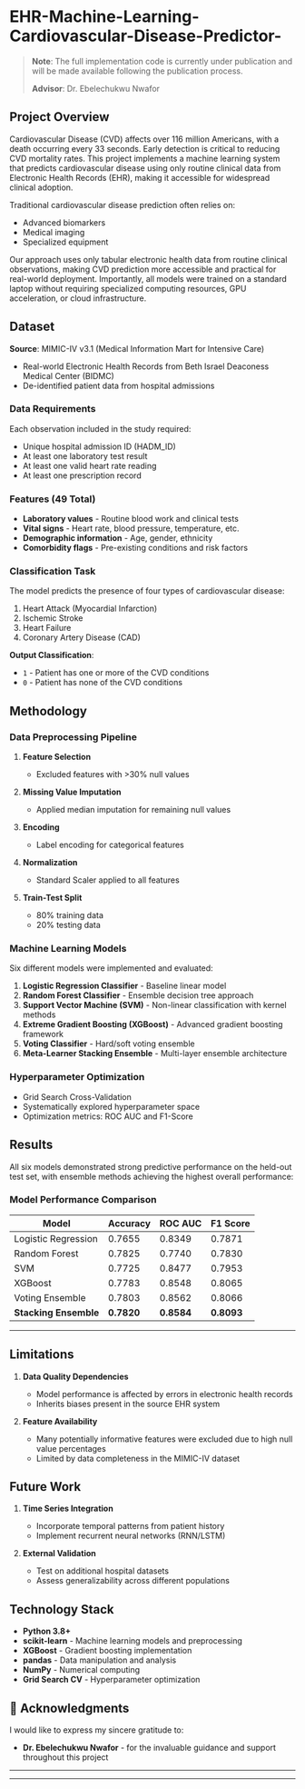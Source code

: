 # EHR-Machine-Learning-Cardiovascular-Disease-Predictor-
> **Note**:  The full implementation code is currently under publication and will be made available following the publication process.
> 
> **Advisor**: Dr. Ebelechukwu Nwafor  

## Project Overview

Cardiovascular Disease (CVD) affects over 116 million Americans, with a death occurring every 33 seconds. Early detection is critical to reducing CVD mortality rates. This project implements a machine learning system that predicts cardiovascular disease using only routine clinical data from Electronic Health Records (EHR), making it accessible for widespread clinical adoption.

Traditional cardiovascular disease prediction often relies on:
- Advanced biomarkers
- Medical imaging
- Specialized equipment

Our approach uses only tabular electronic health data from routine clinical observations, making CVD prediction more accessible and practical for real-world deployment. Importantly, all models were trained on a standard laptop without requiring specialized computing resources, GPU acceleration, or cloud infrastructure.

## Dataset

**Source**: MIMIC-IV v3.1 (Medical Information Mart for Intensive Care)
- Real-world Electronic Health Records from Beth Israel Deaconess Medical Center (BIDMC)
- De-identified patient data from hospital admissions

### Data Requirements
Each observation included in the study required:
- Unique hospital admission ID (HADM_ID)
- At least one laboratory test result
- At least one valid heart rate reading
- At least one prescription record



### Features (49 Total)
- **Laboratory values** - Routine blood work and clinical tests
- **Vital signs** - Heart rate, blood pressure, temperature, etc.
- **Demographic information** - Age, gender, ethnicity
- **Comorbidity flags** - Pre-existing conditions and risk factors

### Classification Task

The model predicts the presence of four types of cardiovascular disease:
1. Heart Attack (Myocardial Infarction)
2. Ischemic Stroke
3. Heart Failure
4. Coronary Artery Disease (CAD)

**Output Classification**:
- `1` - Patient has one or more of the CVD conditions
- `0` - Patient has none of the CVD conditions

## Methodology

### Data Preprocessing Pipeline

1. **Feature Selection**
   - Excluded features with >30% null values

2. **Missing Value Imputation**
   - Applied median imputation for remaining null values

3. **Encoding**
   - Label encoding for categorical features

4. **Normalization**
   - Standard Scaler applied to all features

5. **Train-Test Split**
   - 80% training data
   - 20% testing data

### Machine Learning Models

Six different models were implemented and evaluated:

1. **Logistic Regression Classifier** - Baseline linear model
2. **Random Forest Classifier** - Ensemble decision tree approach
3. **Support Vector Machine (SVM)** - Non-linear classification with kernel methods
4. **Extreme Gradient Boosting (XGBoost)** - Advanced gradient boosting framework
5. **Voting Classifier** - Hard/soft voting ensemble
6. **Meta-Learner Stacking Ensemble** - Multi-layer ensemble architecture

### Hyperparameter Optimization

- Grid Search Cross-Validation
- Systematically explored hyperparameter space
- Optimization metrics: ROC AUC and F1-Score

## Results

All six models demonstrated strong predictive performance on the held-out test set, with ensemble methods achieving the highest overall performance:

### Model Performance Comparison

| Model | Accuracy | ROC AUC | F1 Score |
|-------|----------|---------|----------|
| Logistic Regression | 0.7655 | 0.8349 | 0.7871 |
| Random Forest | 0.7825 | 0.7740 | 0.7830 |
| SVM | 0.7725 | 0.8477 | 0.7953 |
| XGBoost | 0.7783 | 0.8548 | 0.8065 |
| Voting Ensemble | 0.7803 | 0.8562 | 0.8066 |
| **Stacking Ensemble** | **0.7820** | **0.8584** | **0.8093** |




---


## Limitations

1. **Data Quality Dependencies**
   - Model performance is affected by errors in electronic health records
   - Inherits biases present in the source EHR system

2. **Feature Availability**
   - Many potentially informative features were excluded due to high null value percentages
   - Limited by data completeness in the MIMIC-IV dataset


##  Future Work

1. **Time Series Integration**
   - Incorporate temporal patterns from patient history
   - Implement recurrent neural networks (RNN/LSTM)

2. **External Validation**
   - Test on additional hospital datasets
   - Assess generalizability across different populations

## Technology Stack

- **Python 3.8+**
- **scikit-learn** - Machine learning models and preprocessing
- **XGBoost** - Gradient boosting implementation
- **pandas** - Data manipulation and analysis
- **NumPy** - Numerical computing
- **Grid Search CV** - Hyperparameter optimization




## 🙏 Acknowledgments

I would like to express my sincere gratitude to:
- **Dr. Ebelechukwu Nwafor** - for the invaluable guidance and support throughout this project
---


---

